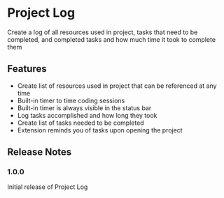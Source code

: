 # Project Log

Create a log of all resources used in project, tasks that need to be completed, and completed tasks and how much time it took to complete them

## Features

- Create list of resources used in project that can be referenced at any time
- Built-in timer to time coding sessions
- Built-in timer is always visible in the status bar
- Log tasks accomplished and how long they took
- Create list of tasks needed to be completed
- Extension reminds you of tasks upon opening the project

## Release Notes

### 1.0.0

Initial release of Project Log

